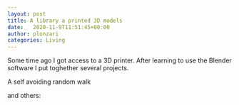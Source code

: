 ```yaml
---
layout: post
title: A library a printed 3D models 
date:   2020-11-9T11:51:45+00:00
author: plonzari
categories: Living
---
```



Some time ago I got access to a 3D printer. After learning to use the Blender software I put toghether several projects.

A self avoiding random walk
<script src="https://embed.github.com/view/3d/plonzari/blog/gh-pages/assets/3D/RWdiag.stl"></script

A pin for the MARS team
<script src="https://embed.github.com/view/3d/plonzari/blog/gh-pages/assets/3D/marsmash.stl"></script


Map of Fagaras mountain chain between Negoiu and Moldovean peaks:
<script src="https://embed.github.com/view/3d/plonzari/blog/gh-pages/assets/3D/map.stl"></script


Decorations to be glued on bathroom surface

Half a thinker:

<script src="https://embed.github.com/view/3d/plonzari/blog/gh-pages/assets/3D/Rodin.stl"></script>

and others:


<script src="https://embed.github.com/view/3d/plonzari/blog/gh-pages/assets/3D/Piss.stl"></script>

<script src="https://embed.github.com/view/3d/plonzari/blog/gh-pages/assets/3D/ShitHappens.stl"></script>

